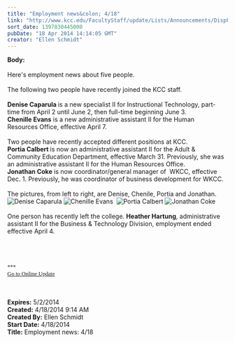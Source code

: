 ```yaml
---
title: "Employment news&colon; 4/18"
link: "http://www.kcc.edu/FacultyStaff/update/Lists/Announcements/DispForm.aspx?ID=1477"
sort_date: 1397830445000
pubDate: "18 Apr 2014 14:14:05 GMT"
creator: "Ellen Schmidt"
---
```


<div><b>Body:</b> <div class="ExternalClassB3824BC9F2A14CE59757640D5241D3C9">
<div><br />Here's employment news about five people.</div>
<div> </div>
<div>The following two people have recently joined the KCC staff.</div>
<div> </div>
<div><strong>Denise Caparula </strong>is a new specialist II for Instructional Technology, part-time from April 2 until June 2, then full-time beginning June 3. <br /><strong></strong></div>
<div><strong>Chenille Evans</strong> is a new administrative assistant II for the Human Resources Office, effective April 7. </div>
<div> </div>
<div>Two people have recently accepted different positions at KCC.<br /><strong>Portia Calbert </strong>is now an administrative assistant II for the Adult &amp; Community Education Department, effective March 31. Previously, she was an administrative assistant II for the Human Resources Office. <br /><strong></strong></div>
<div><strong>Jonathan Coke</strong> is now coordinator/general manager of  WKCC, effective Dec. 1. Previously, he was coordinator of business development for WKCC.</div>
<div> </div>
<div>The pictures, from left to right, are Denise, Chenile, Portia and Jonathan. </div>
<div><img alt="Denise Caparula" src="/SiteCollectionImages/DeniseCaparula.jpg" /> <img alt="Chenille Evans" src="/SiteCollectionImages/ChenilleEvans.jpg" />  <img alt="Portia Calbert" src="/SiteCollectionImages/PortiaCalbert.jpg" /> <img alt="Jonathan Coke" src="/SiteCollectionImages/JonathanCoke.jpg" /></div>
<div> </div>
<div>One person has recently left the college. <strong>Heather Hartung</strong>, administrative assistant II for the Business &amp; Technology Division, employment ended effective April 4.</div>
<div> </div>
<div> </div>
<div>
<div>
<div></div>
<div>
<div><font size="3"><font face="Calibri">
<p style="margin:0in 0in 10pt" class="MsoNormal"><br /></p></font></font></div>
<div></div><font size="3"><font face="Calibri">
<div></div>
<div></div>
<div></div>
<div>
<div></div>
<div>
<div>
<div><font size="2">***</font></div>
<div><font size="2"></font></div>
<div><font size="2"></font></div>
<div><font size="2"></font></div>
<div><font size="2"></font></div>
<div><font size="2"></font></div>
<div><font size="2"></font></div>
<div><font size="2"></font></div>
<div><font size="2"></font></div>
<div><font size="2"></font></div>
<div><font size="2"></font></div>
<div><font size="2"></font></div>
<div><font size="2"></font></div>
<div><font size="2"></font></div>
<div><a href="/FacultyStaff/update/Pages/dailyupdate.aspx"><font size="2">Go to Online Update</font></a></div>
<div></div></div></div></div></font></font>
<p style="margin:0in 0in 10pt" class="MsoNormal"><font size="3"><font face="Calibri"></font></font></p>
<p></p><br /></div></div></div>
<div> </div></div></div>
<div><b>Expires:</b> 5/2/2014</div>
<div><b>Created:</b> 4/18/2014 9:14 AM</div>
<div><b>Created By:</b> Ellen Schmidt</div>
<div><b>Start Date:</b> 4/18/2014</div>
<div><b>Title:</b> Employment news: 4/18</div>
